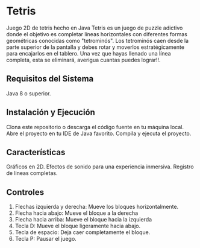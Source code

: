# Tetris
Juego 2D de tetris hecho en Java
Tetris es un juego de puzzle adictivo donde el objetivo es completar líneas 
horizontales con diferentes formas geométricas conocidas como "tetrominós". 
Los tetrominós caen desde la parte superior de la pantalla y debes rotar y 
moverlos estratégicamente para encajarlos en el tablero. Una vez que hayas 
llenado una línea completa, esta se eliminará, averigua cuantas puedes lograr!!.

## **Requisitos del Sistema**
Java 8 o superior.

## **Instalación y Ejecución**
Clona este repositorio o descarga el código fuente en tu máquina local.
Abre el proyecto en tu IDE de Java favorito.
Compila y ejecuta el proyecto.

## **Características**
Gráficos en 2D.
Efectos de sonido para una experiencia inmersiva.
Registro de lineas completas.

## **Controles**
1. Flechas izquierda y derecha: Mueve los bloques horizontalmente.
2. Flecha hacia abajo: Mueve el bloque a la derecha
3. Flecha hacia arriba: Mueve el bloque hacia la izquierda
4. Tecla D: Mueve el bloque ligeramente hacia abajo.
5. Tecla de espacio: Deja caer completamente el bloque.
6. Tecla P: Pausar el juego.
